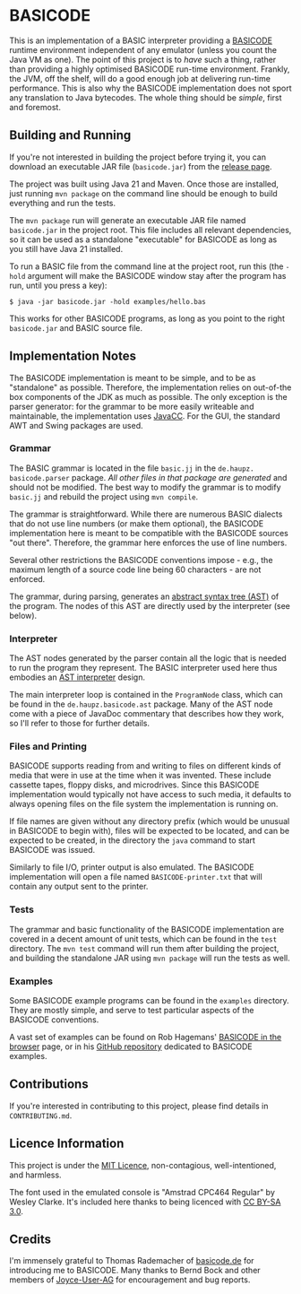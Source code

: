 # BASICODE

This is an implementation of a BASIC interpreter providing a [BASICODE](https://en.wikipedia.org/wiki/BASICODE)
runtime environment independent of any emulator (unless you count the Java VM as
one). The point of this project is to _have_ such a thing, rather than 
providing a highly optimised BASICODE run-time environment. Frankly, the JVM,
off the shelf, will do a good enough job at delivering run-time performance. 
This is also why the BASICODE implementation does not sport any translation 
to Java bytecodes. The whole thing should be _simple_, first and foremost.

## Building and Running

If you're not interested in building the project before trying it, you can 
download an executable JAR file (`basicode.jar`) from the
[release page](https://github.com/mhaupt/basicode/releases).

The project was built using Java 21 and Maven. Once those are installed, just 
running `mvn package` on the command line should be enough to build 
everything and run the tests.

The `mvn package` run will generate an executable JAR file named
`basicode.jar` in the project root. This file includes all relevant 
dependencies, so it can be used as a standalone "executable" for BASICODE as
long as you still have Java 21 installed.

To run a BASIC file from the command line at the project root, run this (the 
`-hold` argument will make the BASICODE window stay after the program has 
run, until you press a key):

```
$ java -jar basicode.jar -hold examples/hello.bas 
```

This works for other BASICODE programs, as long as you point to the right 
`basicode.jar` and BASIC source file.

## Implementation Notes

The BASICODE implementation is meant to be simple, and to be as "standalone" 
as possible. Therefore, the implementation relies on out-of-the box 
components of the JDK as much as possible. The only exception is the parser 
generator: for the grammar to be more easily writeable and maintainable, the 
implementation uses [JavaCC](https://javacc.github.io/javacc/). For the GUI, 
the standard AWT and Swing packages are used.

### Grammar

The BASIC grammar is located in the file `basic.jj` in the `de.haupz.
basicode.parser` package. _All other files in that package are generated_ 
and should not be modified. The best way to modify the grammar is to modify 
`basic.jj` and rebuild the project using `mvn compile`.

The grammar is straightforward. While there are numerous BASIC dialects that 
do not use line numbers (or make them optional), the BASICODE implementation 
here is meant to be compatible with the BASICODE sources "out there". 
Therefore, the grammar here enforces the use of line numbers.

Several other restrictions the BASICODE conventions impose - e.g., the 
maximum length of a source code line being 60 characters - are not enforced.

The grammar, during parsing, generates an [abstract syntax tree (AST)](https://en.wikipedia.org/wiki/Abstract_syntax_tree)
of the program. The nodes of this AST are directly used by the interpreter 
(see below).

### Interpreter

The AST nodes generated by the parser contain all the logic that is needed 
to run the program they represent. The BASIC interpreter used here thus 
embodies an [AST interpreter](https://en.wikipedia.org/wiki/Interpreter_(computing)#Abstract_syntax_tree_interpreters)
design.

The main interpreter loop is contained in the `ProgramNode` class, which can 
be found in the `de.haupz.basicode.ast` package. Many of the AST node 
come with a piece of JavaDoc commentary that describes how they work, so 
I'll refer to those for further details.

### Files and Printing

BASICODE supports reading from and writing to files on different kinds of 
media that were in use at the time when it was invented. These include 
cassette tapes, floppy disks, and microdrives. Since this BASICODE 
implementation would typically not have access to such media, it defaults to 
always opening files on the file system the implementation is running on.

If file names are given without any directory prefix (which would be unusual 
in BASICODE to begin with), files will be expected to be located, and can be 
expected to be created, in the directory the `java` command to start 
BASICODE was issued.

Similarly to file I/O, printer output is also emulated. The BASICODE 
implementation will open a file named `BASICODE-printer.txt` that will 
contain any output sent to the printer.

### Tests

The grammar and basic functionality of the BASICODE implementation are 
covered in a decent amount of unit tests, which can be found in the `test` 
directory. The `mvn test` command will run them after building the project, 
and building the standalone JAR using `mvn package` will run the tests as 
well.

### Examples

Some BASICODE example programs can be found in the `examples` directory. 
They are mostly simple, and serve to test particular aspects of the BASICODE 
conventions.

A vast set of examples can be found on Rob Hagemans' [BASICODE in the browser](http://robhagemans.github.io/basicode/)
page, or in his [GitHub repository](https://github.com/robhagemans/basicode) 
dedicated to BASICODE examples.

## Contributions

If you're interested in contributing to this project, please find details in 
`CONTRIBUTING.md`.

## Licence Information

This project is under the [MIT Licence](https://mit-license.org/), 
non-contagious, well-intentioned, and harmless.

The font used in the emulated console is "Amstrad CPC464 Regular" by Wesley 
Clarke. It's included here thanks to being licenced with [CC BY-SA 3.0](https://creativecommons.org/licenses/by-sa/3.0/).

## Credits

I'm immensely grateful to Thomas Rademacher of [basicode.de](https://basicode.de/)
for introducing me to BASICODE. Many thanks to Bernd Bock and other members of
[Joyce-User-AG](https://joyce.de/) for encouragement and bug reports.
